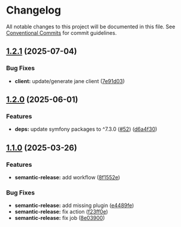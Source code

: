 # Changelog

All notable changes to this project will be documented in this file. See
[Conventional Commits](https://conventionalcommits.org) for commit guidelines.

## [1.2.1](https://github.com/WebProject-xyz/php-docker-api-client/compare/1.2.0...1.2.1) (2025-07-04)

### Bug Fixes

* **client:** update/generate jane client ([7e91d03](https://github.com/WebProject-xyz/php-docker-api-client/commit/7e91d03f6d23a00d4476f385b8cfc932f128df6e))

## [1.2.0](https://github.com/WebProject-xyz/php-docker-api-client/compare/1.1.0...1.2.0) (2025-06-01)

### Features

* **deps:** update symfony packages to ^7.3.0 ([#52](https://github.com/WebProject-xyz/php-docker-api-client/issues/52)) ([d6a4f30](https://github.com/WebProject-xyz/php-docker-api-client/commit/d6a4f3050b3af8c734bec489ef2c136b831661ec))

## [1.1.0](https://github.com/WebProject-xyz/php-docker-api-client/compare/1.0.0...1.1.0) (2025-03-26)

### Features

* **semantic-release:** add workflow ([8f1552e](https://github.com/WebProject-xyz/php-docker-api-client/commit/8f1552e8b12c4631fde5c8579921a7a61193884f))

### Bug Fixes

* **semantic-release:** add missing plugin ([e4489fe](https://github.com/WebProject-xyz/php-docker-api-client/commit/e4489fecac5d89a89c59977e58a3efce6928fcce))
* **semantic-release:** fix action ([f23ff0e](https://github.com/WebProject-xyz/php-docker-api-client/commit/f23ff0e1b6d623d20dde029d887726858f4f0a66))
* **semantic-release:** fix job ([8e03900](https://github.com/WebProject-xyz/php-docker-api-client/commit/8e0390013b1ad992466f2b5b0a7531ac95916955))
